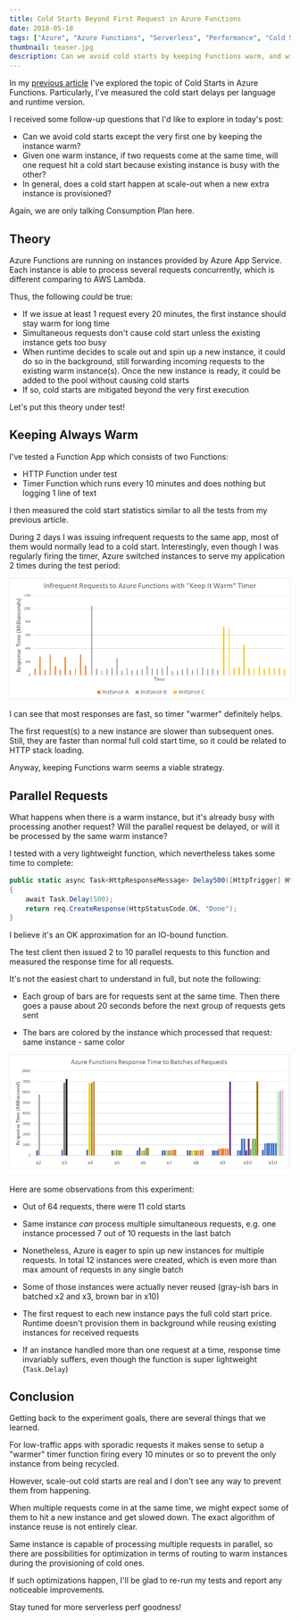 ```yaml
---
title: Cold Starts Beyond First Request in Azure Functions
date: 2018-05-18
tags: ["Azure", "Azure Functions", "Serverless", "Performance", "Cold Starts"]
thumbnail: teaser.jpg
description: Can we avoid cold starts by keeping Functions warm, and will cold starts occur on scale out? Let's try!
---
```


In my [previous article](https://mikhail.io/2018/04/azure-functions-cold-starts-in-numbers/)
I've explored the topic of Cold Starts in Azure Functions. Particularly, I've measured the
cold start delays per language and runtime version.

I received some follow-up questions that I'd like to explore in today's post:

- Can we avoid cold starts except the very first one by keeping the instance warm?
- Given one warm instance, if two requests come at the same time, will one request hit
a cold start because existing instance is busy with the other?
- In general, does a cold start happen at scale-out when a new extra instance is provisioned?

Again, we are only talking Consumption Plan here.

Theory
------

Azure Functions are running on instances provided by Azure App Service. Each instance is
able to process several requests concurrently, which is different comparing to AWS Lambda.

Thus, the following *could* be true:

- If we issue at least 1 request every 20 minutes, the first instance should stay warm for
long time
- Simultaneous requests don't cause cold start unless the existing instance gets too busy
- When runtime decides to scale out and spin up a new instance, it could do so in the background,
still forwarding incoming requests to the existing warm instance(s). Once the new instance
is ready, it could be added to the pool without causing cold starts
- If so, cold starts are mitigated beyond the very first execution

Let's put this theory under test!

Keeping Always Warm
-------------------

I've tested a Function App which consists of two Functions:

- HTTP Function under test
- Timer Function which runs every 10 minutes and does nothing but logging 1 line of text

I then measured the cold start statistics similar to all the tests from my previous article.

During 2 days I was issuing infrequent requests to the same app, most of them would normally
lead to a cold start. Interestingly, even though I was regularly firing the timer, Azure
switched instances to serve my application 2 times during the test period:

![Infrequent Requests to Azure Functions with "Keep It Warm" Timer](cold-starts-keep-warm.png)

I can see that most responses are fast, so timer "warmer" definitely helps.

The first request(s) to a new instance are slower than subsequent ones. Still, they are faster
than normal full cold start time, so it could be related to HTTP stack loading.

Anyway, keeping Functions warm seems a viable strategy.

Parallel Requests
-----------------

What happens when there is a warm instance, but it's already busy with processing another
request? Will the parallel request be delayed, or will it be processed by the same
warm instance?

I tested with a very lightweight function, which nevertheless takes some time to complete:

``` csharp
public static async Task<HttpResponseMessage> Delay500([HttpTrigger] HttpRequestMessage req)
{
    await Task.Delay(500);
    return req.CreateResponse(HttpStatusCode.OK, "Done");
}
```

I believe it's an OK approximation for an IO-bound function.

The test client then issued 2 to 10 parallel requests to this function and measured the
response time for all requests.

It's not the easiest chart to understand in full, but note the following:

- Each group of bars are for requests sent at the same time. Then there goes a pause about
20 seconds before the next group of requests gets sent

- The bars are colored by the instance which processed that request: same instance - same
color

![Azure Functions Response Time to Batches of Simultaneous Requests](cold-starts-during-simultaneous-requests.png)

Here are some observations from this experiment:

- Out of 64 requests, there were 11 cold starts

- Same instance *can* process multiple simultaneous requests, e.g. one instance processed
7 out of 10 requests in the last batch

- Nonetheless, Azure is eager to spin up new instances for multiple requests. In total
12 instances were created, which is even more than max amount of requests in any single
batch

- Some of those instances were actually never reused (gray-ish bars in batched x2 and x3,
brown bar in x10)

- The first request to each new instance pays the full cold start price. Runtime doesn't
provision them in background while reusing existing instances for received requests

- If an instance handled more than one request at a time, response time invariably suffers,
even though the function is super lightweight (`Task.Delay`)

Conclusion
----------

Getting back to the experiment goals, there are several things that we learned.

For low-traffic apps with sporadic requests it makes sense to setup a "warmer" timer
function firing every 10 minutes or so to prevent the only instance from being recycled.

However, scale-out cold starts are real and I don't see any way to prevent them from
happening.

When multiple requests come in at the same time, we might expect some of them to hit
a new instance and get slowed down. The exact algorithm of instance reuse is not
entirely clear.

Same instance is capable of processing multiple requests in parallel, so there are
possibilities for optimization in terms of routing to warm instances during the
provisioning of cold ones.

If such optimizations happen, I'll be glad to re-run my tests and report any noticeable
improvements.

Stay tuned for more serverless perf goodness!